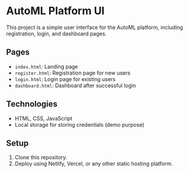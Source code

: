 # AutoML Platform UI

This project is a simple user interface for the AutoML platform, including registration, login, and dashboard pages. 

## Pages
- `index.html`: Landing page
- `register.html`: Registration page for new users
- `login.html`: Login page for existing users
- `dashboard.html`: Dashboard after successful login

## Technologies
- HTML, CSS, JavaScript
- Local storage for storing credentials (demo purpose)

## Setup
1. Clone this repository.
2. Deploy using Netlify, Vercel, or any other static hosting platform.
